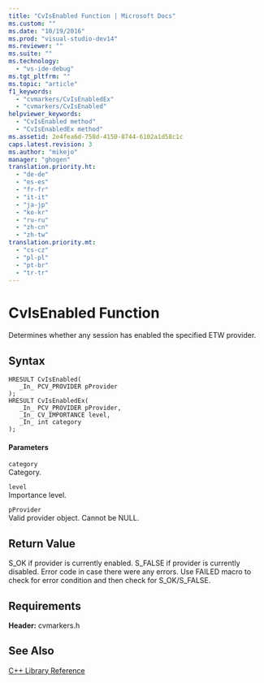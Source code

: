 ```yaml
---
title: "CvIsEnabled Function | Microsoft Docs"
ms.custom: ""
ms.date: "10/19/2016"
ms.prod: "visual-studio-dev14"
ms.reviewer: ""
ms.suite: ""
ms.technology: 
  - "vs-ide-debug"
ms.tgt_pltfrm: ""
ms.topic: "article"
f1_keywords: 
  - "cvmarkers/CvIsEnabledEx"
  - "cvmarkers/CvIsEnabled"
helpviewer_keywords: 
  - "CvIsEnabled method"
  - "CvIsEnabledEx method"
ms.assetid: 2e4fea6d-758d-4150-8744-6102a1d58c1c
caps.latest.revision: 3
ms.author: "mikejo"
manager: "ghogen"
translation.priority.ht: 
  - "de-de"
  - "es-es"
  - "fr-fr"
  - "it-it"
  - "ja-jp"
  - "ko-kr"
  - "ru-ru"
  - "zh-cn"
  - "zh-tw"
translation.priority.mt: 
  - "cs-cz"
  - "pl-pl"
  - "pt-br"
  - "tr-tr"
---
```

# CvIsEnabled Function
Determines whether any session has enabled the specified ETW provider.  
  
## Syntax  
  
```  
HRESULT CvIsEnabled(  
   _In_ PCV_PROVIDER pProvider  
);  
HRESULT CvIsEnabledEx(  
   _In_ PCV_PROVIDER pProvider,  
   _In_ CV_IMPORTANCE level,  
   _In_ int category  
);  
```  
  
#### Parameters  
 `category`  
 Category.  
  
 `level`  
 Importance level.  
  
 `pProvider`  
 Valid provider object. Cannot be NULL.  
  
## Return Value  
 S_OK if provider is currently enabled. S_FALSE if provider is currently disabled. Error code in case there were any errors. Use FAILED macro to check for error condition and then check for S_OK/S_FALSE.  
  
## Requirements  
 **Header:** cvmarkers.h  
  
## See Also  
 [C++ Library Reference](../profiling/c---library-reference.md)